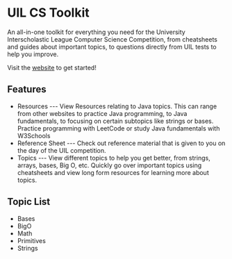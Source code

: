 # UIL CS Toolkit

An all-in-one toolkit for everything you need for the University Interscholastic League Computer Science Competition, from cheatsheets and guides about important topics, to questions directly from UIL tests to help you improve.

Visit the [website](https://uil-cs-toolkit.vercel.app) to get started!

## Features

* Resources --- View Resources relating to Java topics. This can range from other websites to practice Java programming, to Java fundamentals, to focusing on certain subtopics like strings or bases. Practice programming with LeetCode or study Java fundamentals with W3Schools
* Reference Sheet --- Check out reference material that is given to you on the day of the UIL competition.
* Topics --- View different topics to help you get better, from strings, arrays, bases, Big O, etc. Quickly go over important topics using cheatsheets and view long form resources for learning more about topics.

## Topic List

* Bases
* BigO
* Math
* Primitives
* Strings

